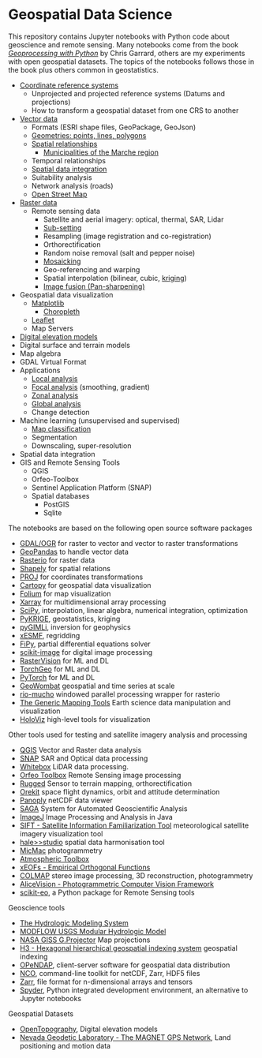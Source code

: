 Geospatial Data Science
=======================
This repository contains Jupyter notebooks with Python code about geoscience and remote sensing. Many notebooks come from the book [*Geoprocessing with Python*](https://www.manning.com/books/geoprocessing-with-python) by Chris Garrard, others are my experiments with open geospatial datasets. The topics of the notebooks follows those in the book plus others common in geostatistics.

* [Coordinate reference systems](coordinate_reference_system.ipynb)
    * Unprojected and projected reference systems (Datums and projections)
    * How to transform a geospatial dataset from one CRS to another
* [Vector data](geospatial_vector_data.ipynb)
    * Formats (ESRI shape files, GeoPackage, GeoJson)
    * [Geometries: points, lines, polygons](vector_and_raster_data.ipynb)
    * [Spatial relationships](spatial_relationships.ipynb)
        * [Municipalities of the Marche region](topological_operators.ipynb)
    * Temporal relationships
    * [Spatial data integration](marche_flood_event_2022.ipynb)
    * Suitability analysis
    * Network analysis (roads)
    * [Open Street Map](openstreetmap.ipynb)
* [Raster data](geospatial_raster_data.ipynb)
    * Remote sensing data
        * Satellite and aerial imagery: optical, thermal, SAR, Lidar
        * [Sub-setting](raster_subsetting.ipynb)
        * Resampling (image registration and co-registration)
        * Orthorectification
        * Random noise removal (salt and pepper noise)
        * [Mosaicking](geospatial_raster_data.ipynb)
        * Geo-referencing and warping
        * Spatial interpolation (bilinear, cubic, [kriging](ordinary_kriging.ipynb))
        * [Image fusion (Pan-sharpening)](pan_sharpening.ipynb)
* Geospatial data visualization
    * [Matplotlib](geospatial_data_visualization.ipynb)
        * [Choropleth](unemployment_rate_visualization.ipynb)
    * [Leaflet](web_mapping.ipynb)
    * Map Servers
* [Digital elevation models](dem_marche.ipynb)
* Digital surface and terrain models
* Map algebra
* GDAL Virtual Format
* Applications
    * [Local analysis](geospatial_raster_data.ipynb)
    * [Focal analysis](geospatial_raster_data.ipynb) (smoothing, gradient)
    * [Zonal analysis](geospatial_raster_data.ipynb)
    * [Global analysis](geospatial_raster_data.ipynb)
    * Change detection
* Machine learning (unsupervised and supervised)
    * [Map classification](map_classification.ipynb)
    * Segmentation
    * Downscaling, super-resolution
* Spatial data integration
* GIS and Remote Sensing Tools
    * QGIS
    * Orfeo-Toolbox
    * Sentinel Application Platform (SNAP)
    * Spatial databases
        * PostGIS
        * Sqlite

The notebooks are based on the following open source software packages
* [GDAL/OGR](https://gdal.org/) for raster to vector and vector to raster transformations
* [GeoPandas](https://geopandas.org/en/stable/index.html) to handle vector data
* [Rasterio](https://rasterio.readthedocs.io/en/stable/) for raster data
* [Shapely](https://shapely.readthedocs.io/en/stable/) for spatial relations
* [PROJ](https://proj.org/) for coordinates transformations
* [Cartopy](https://scitools.org.uk/cartopy/docs/latest/index.html) for geospatial data visualization
* [Folium](https://github.com/python-visualization/folium) for map visualization
* [Xarray](https://docs.xarray.dev/en/stable/) for multidimensional array processing
* [SciPy](https://scipy.org/), interpolation, linear algebra, numerical integration, optimization
* [PyKRIGE](https://geostat-framework.readthedocs.io/projects/pykrige/en/stable/), geostatistics, kriging
* [pyGIMLi](https://www.pygimli.org/), inversion for geophysics
* [xESMF](https://xesmf.readthedocs.io/en/stable/), regridding
* [FiPy](https://www.ctcms.nist.gov/fipy/), partial differential equations solver
* [scikit-image](https://scikit-image.org/) for digital image processing
* [RasterVision](https://github.com/azavea/raster-vision) for ML and DL
* [TorchGeo](https://github.com/microsoft/torchgeo) for ML and DL
* [PyTorch](https://pytorch.org/) for ML and DL
* [GeoWombat](https://geowombat.readthedocs.io/en/latest/) geospatial and time series at scale
* [rio-mucho](https://github.com/mapbox/rio-mucho) windowed parallel processing wrapper for rasterio
* [The Generic Mapping Tools](https://www.generic-mapping-tools.org/) Earth science data manipulation and visualization  
* [HoloViz](https://holoviz.org/) high-level tools for visualization

Other tools used for testing and satellite imagery analysis and processing
* [QGIS](https://qgis.org/en/site/) Vector and Raster data analysis
* [SNAP](https://step.esa.int/main/download/snap-download/) SAR and Optical data processing
* [Whitebox](https://www.whiteboxgeo.com/) LiDAR data processing.
* [Orfeo Toolbox](https://www.orfeo-toolbox.org/) Remote Sensing image processing
* [Rugged](https://www.orekit.org/site-rugged-3.0/index.html) Sensor to terrain mapping, orthorectification   
* [Orekit](https://www.orekit.org/) space flight dynamics, orbit and attitude determination
* [Panoply](https://www.giss.nasa.gov/tools/panoply/) netCDF data viewer  
* [SAGA](https://saga-gis.sourceforge.io/en/index.html) System for Automated Geoscientific Analysis  
* [ImageJ](https://imagej.net/ij/index.html) Image Processing and Analysis in Java
* [SIFT - Satellite Information Familiarization Tool](https://sift.ssec.wisc.edu/) meteorological satellite imagery visualization tool
* [hale>>studio](https://wetransform.to/halestudio/) spatial data harmonisation tool
* [MicMac](https://github.com/micmacIGN/micmac?tab=readme-ov-file) photogrammetry  
* [Atmospheric Toolbox](https://atmospherictoolbox.org/)  
* [xEOFs - Empirical Orthogonal Functions](https://xeofs.readthedocs.io/en/latest/index.html)  
* [COLMAP](https://colmap.github.io/) stereo image processing, 3D reconstruction, photogrammetry  
* [AliceVision - Photogrammetric Computer Vision Framework](https://alicevision.org/)  
* [scikit-eo](https://yotarazona.github.io/scikit-eo/), a Python package for Remote Sensing tools  

Geoscience tools
* [The Hydrologic Modeling System](https://www.hec.usace.army.mil/software/hec-hms/)  
* [MODFLOW USGS Modular Hydrologic Model](https://www.usgs.gov/software/modflow-6-usgs-modular-hydrologic-model)  
* [NASA GISS G.Projector](https://www.giss.nasa.gov/tools/gprojector/) Map projections
* [H3 - Hexagonal hierarchical geospatial indexing system](https://h3geo.org/) geospatial indexing  
* [OPeNDAP](https://www.opendap.org/), client-server software for geospatial data distribution  
* [NCO](https://nco.sourceforge.net/), command-line toolkit for netCDF, Zarr, HDF5 files  
* [Zarr](https://zarr.dev/), file format for n-dimensional arrays and tensors  
* [Spyder](https://www.spyder-ide.org/), Python integrated development environment, an alternative to Jupyter notebooks 

Geospatial Datasets
* [OpenTopography](https://opentopography.org/), Digital elevation models
* [Nevada Geodetic Laboratory - The MAGNET GPS Network](http://geodesy.unr.edu/magnet.php), Land positioning and motion data
